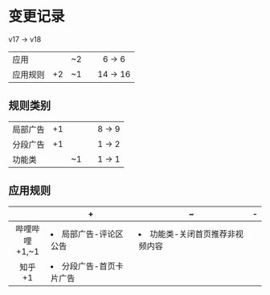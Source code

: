 # 变更记录

v17 -> v18

||||||
|-|:-:|:-:|:-:|:-:|
|应用||~2||6 -> 6|
|应用规则|+2|~1||14 -> 16|

## 规则类别

||||||
|-|:-:|:-:|:-:|:-:|
|局部广告|+1|||8 -> 9|
|分段广告|+1|||1 -> 2|
|功能类||~1||1 -> 1|

## 应用规则

||+|~|-|
|:-:|-|-|-|
|哔哩哔哩<br>+1,~1|<li>局部广告-评论区公告|<li>功能类-关闭首页推荐非视频内容||
|知乎<br>+1|<li>分段广告-首页卡片广告|||
